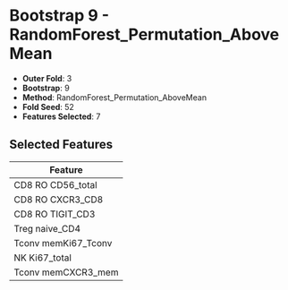 # Bootstrap 9 - RandomForest_Permutation_AboveMean

- **Outer Fold**: 3
- **Bootstrap**: 9
- **Method**: RandomForest_Permutation_AboveMean
- **Fold Seed**: 52
- **Features Selected**: 7

## Selected Features

| Feature |
|---------|
| CD8 RO CD56_total |
| CD8 RO CXCR3_CD8 |
| CD8 RO TIGIT_CD3 |
| Treg naive_CD4 |
| Tconv memKi67_Tconv |
| NK Ki67_total |
| Tconv memCXCR3_mem |

